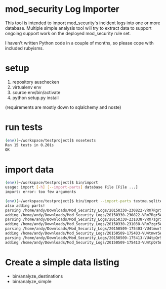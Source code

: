 # mod\_security Log Importer

This tool is intended to import mod\_security's incident logs into one or more
database. Multiple simple analysis tool will try to extract data to support
ongoing support work on the deployed mod\_security rule set.

I haven't written Python code in a couple of months, so please cope with
included rubyisms.

# setup

1. repository auschecken
2. virtualenv env
3. source env/bin/activate
4. python setup.py install

(requirements are mostly down to sqlalchemy and noste)

# run tests

~~~ bash
(env)[~/workspace/testproject]$ nosetests                                           
Ran 15 tests in 0.201s
OK
~~~

# import data

~~~ bash
(env)[~/workspace/testproject]$ bin/import
usage: import [-h] [--import-parts] database File [File ...]
import: error: too few arguments
 
(env)[~/workspace/testproject]$ bin/import --import-parts testme.sqlite /home/andy/Downloads/Mod_Security_Logs/*
also adding parts!
parsing /home/andy/Downloads/Mod_Security_Logs/20150330-230822-VRm7Rgr5AlMAACss5wwAAABE.txt
adding /home/andy/Downloads/Mod_Security_Logs/20150330-230822-VRm7Rgr5AlMAACss5wwAAABE.txt to db
parsing /home/andy/Downloads/Mod_Security_Logs/20150330-231038-VRm7zgr5AlMAAClwIZoAAAAU.txt
adding /home/andy/Downloads/Mod_Security_Logs/20150330-231038-VRm7zgr5AlMAAClwIZoAAAAU.txt to db
parsing /home/andy/Downloads/Mod_Security_Logs/20150509-175403-VU4tmwr5AlMAABZIdvcAAAEW.txt
adding /home/andy/Downloads/Mod_Security_Logs/20150509-175403-VU4tmwr5AlMAABZIdvcAAAEW.txt to db
parsing /home/andy/Downloads/Mod_Security_Logs/20150509-175413-VU4tpQr5AlMAABOvDLQAAAJM.txt
adding /home/andy/Downloads/Mod_Security_Logs/20150509-175413-VU4tpQr5AlMAABOvDLQAAAJM.txt to db
~~~

# Create a simple data listing

* bin/analyze_destinations
* bin/analyze_simple

